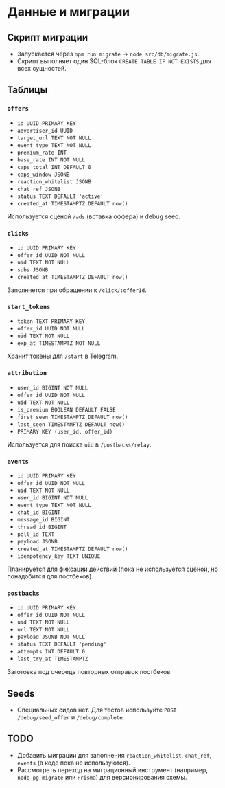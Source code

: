 # Данные и миграции

## Скрипт миграции
- Запускается через `npm run migrate` → `node src/db/migrate.js`.
- Скрипт выполняет один SQL-блок `CREATE TABLE IF NOT EXISTS` для всех сущностей.

## Таблицы
### `offers`
- `id UUID PRIMARY KEY`
- `advertiser_id UUID`
- `target_url TEXT NOT NULL`
- `event_type TEXT NOT NULL`
- `premium_rate INT`
- `base_rate INT NOT NULL`
- `caps_total INT DEFAULT 0`
- `caps_window JSONB`
- `reaction_whitelist JSONB`
- `chat_ref JSONB`
- `status TEXT DEFAULT 'active'`
- `created_at TIMESTAMPTZ DEFAULT now()`

Используется сценой `/ads` (вставка оффера) и debug seed.

### `clicks`
- `id UUID PRIMARY KEY`
- `offer_id UUID NOT NULL`
- `uid TEXT NOT NULL`
- `subs JSONB`
- `created_at TIMESTAMPTZ DEFAULT now()`

Заполняется при обращении к `/click/:offerId`.

### `start_tokens`
- `token TEXT PRIMARY KEY`
- `offer_id UUID NOT NULL`
- `uid TEXT NOT NULL`
- `exp_at TIMESTAMPTZ NOT NULL`

Хранит токены для `/start` в Telegram.

### `attribution`
- `user_id BIGINT NOT NULL`
- `offer_id UUID NOT NULL`
- `uid TEXT NOT NULL`
- `is_premium BOOLEAN DEFAULT FALSE`
- `first_seen TIMESTAMPTZ DEFAULT now()`
- `last_seen TIMESTAMPTZ DEFAULT now()`
- `PRIMARY KEY (user_id, offer_id)`

Используется для поиска `uid` в `/postbacks/relay`.

### `events`
- `id UUID PRIMARY KEY`
- `offer_id UUID NOT NULL`
- `uid TEXT NOT NULL`
- `user_id BIGINT NOT NULL`
- `event_type TEXT NOT NULL`
- `chat_id BIGINT`
- `message_id BIGINT`
- `thread_id BIGINT`
- `poll_id TEXT`
- `payload JSONB`
- `created_at TIMESTAMPTZ DEFAULT now()`
- `idempotency_key TEXT UNIQUE`

Планируется для фиксации действий (пока не используется сценой, но понадобится для постбеков).

### `postbacks`
- `id UUID PRIMARY KEY`
- `offer_id UUID NOT NULL`
- `uid TEXT NOT NULL`
- `url TEXT NOT NULL`
- `payload JSONB NOT NULL`
- `status TEXT DEFAULT 'pending'`
- `attempts INT DEFAULT 0`
- `last_try_at TIMESTAMPTZ`

Заготовка под очередь повторных отправок постбеков.

## Seeds
- Специальных сидов нет. Для тестов используйте `POST /debug/seed_offer` и `/debug/complete`.

## TODO
- Добавить миграции для заполнения `reaction_whitelist`, `chat_ref`, `events` (в коде пока не используются).
- Рассмотреть переход на миграционный инструмент (например, `node-pg-migrate` или `Prisma`) для версионирования схемы.
